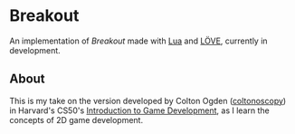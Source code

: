 # Breakout
An implementation of _Breakout_ made with [Lua](https://www.lua.org/home.html) and [LÖVE](https://love2d.org/), currently in development.

## About
This is my take on the version developed by Colton Ogden ([coltonoscopy](https://github.com/coltonoscopy)) in Harvard's CS50's [Introduction to Game Development](https://www.youtube.com/playlist?list=PLhQjrBD2T383Vx9-4vJYFsJbvZ_D17Qzh), as I learn the concepts of 2D game development.
